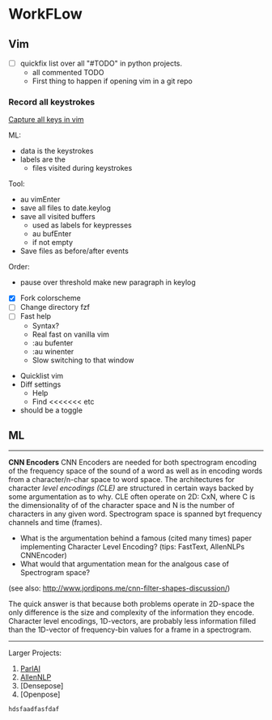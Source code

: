 # WorkFLow

## Vim

* [ ] quickfix list over all "#TODO" in python projects.
  - all commented TODO
  - First thing to happen if opening vim in a git repo

### Record all keystrokes

[Capture all keys in vim](http://vim.wikia.com/wiki/Capture_all_keys)

ML:
* data is the keystrokes
* labels are the 
  - files visited during keystrokes
  

Tool:
- au vimEnter
- save all files to date.keylog
- save all visited buffers
  - used as labels for keypresses
  - au bufEnter
  - if not empty
- Save files as before/after events

Order:
- pause over threshold make new paragraph in keylog


* [x] Fork colorscheme
* [ ] Change directory fzf 
* [ ] Fast help
  - Syntax?
  - Real fast on vanilla vim 
  - :au bufenter
  - :au winenter
  - Slow switching to that window
* Quicklist vim
* Diff settings
  - Help
  - Find <<<<<<< etc
* <C-l> should be a toggle


## ML

------------------------------

**CNN Encoders**
CNN Encoders are needed for both spectrogram encoding of the frequency space of the sound
of a word as well as in encoding words from a character/n-char space to word space. The
architectures for character *level encodings (CLE)* are structured in certain ways backed by
some argumentation as to why. CLE often operate on 2D: CxN, where C is the dimensionality
of of the character space and N is the number of characters in any given word. Spectrogram
space is spanned byt frequency channels and time (frames).

* What is the argumentation behind a famous (cited many times) paper implementing
  Character Level Encoding?  (tips: FastText, AllenNLPs CNNEncoder)
* What would that argumentation mean for the analgous case of Spectrogram space?

(see also: http://www.jordipons.me/cnn-filter-shapes-discussion/)

The quick answer is that because both problems operate in 2D-space the only difference is
the size and complexity of the information they encode. Character level encodings,
1D-vectors, are probably less information filled than the 1D-vector of frequency-bin
values for a frame in a spectrogram.

------------------------------


Larger Projects:
1. [ParlAI](https://github.com/facebookresearch/ParlAI)
2. [AllenNLP]()
3. [Densepose]
4. [Openpose]

```bash
hdsfaadfasfdaf
```

